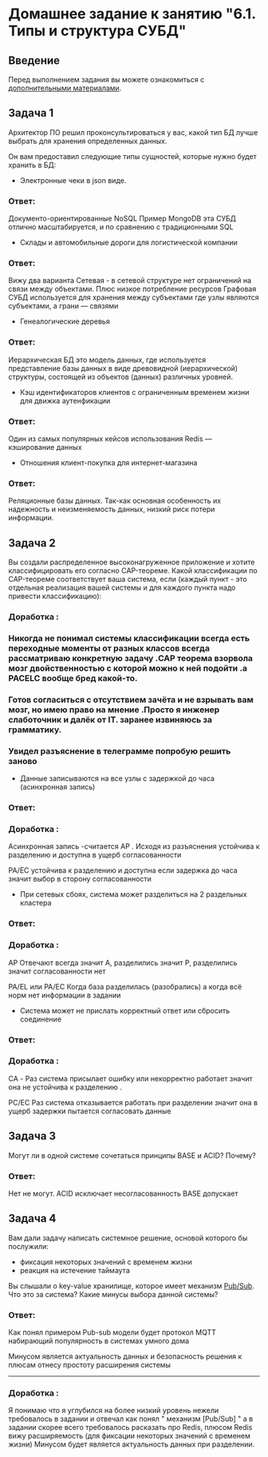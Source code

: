 # Домашнее задание к занятию "6.1. Типы и структура СУБД"

## Введение

Перед выполнением задания вы можете ознакомиться с 
[дополнительными материалами](https://github.com/netology-code/virt-homeworks/tree/master/additional/README.md).

## Задача 1

Архитектор ПО решил проконсультироваться у вас, какой тип БД 
лучше выбрать для хранения определенных данных.

Он вам предоставил следующие типы сущностей, которые нужно будет хранить в БД:

- Электронные чеки в json виде.
### Ответ:

Документо-ориентированные NoSQL Пример MongoDB эта СУБД отлично масштабируется, и по сравнению с традиционными SQL


- Склады и автомобильные дороги для логистической компании
### Ответ:
Вижу два варианта 
Сетевая - в сетевой структуре нет ограничений на связи между объектами. Плюс низкое потребление ресурсов
Графовая СУБД используется для хранения между субъектами где узлы являются субъектами, а грани — связями

- Генеалогические деревья
### Ответ:
Иерархическая БД это модель данных, где используется представление базы данных в виде древовидной (иерархической) структуры, состоящей из объектов (данных) различных уровней.

- Кэш идентификаторов клиентов с ограниченным временем жизни для движка аутенфикации
### Ответ:
Один из самых популярных кейсов использования Redis — кэширование данных

- Отношения клиент-покупка для интернет-магазина
### Ответ:
Реляционные базы данных. Так-как основная особенность их надежность и неизменяемость данных, низкий риск потери информации.



## Задача 2

Вы создали распределенное высоконагруженное приложение и хотите классифицировать его согласно 
CAP-теореме. Какой классификации по CAP-теореме соответствует ваша система, если 
(каждый пункт - это отдельная реализация вашей системы и для каждого пункта надо привести классификацию):


### Доработка :
### Никогда не понимал системы классификации всегда есть переходные моменты от разных классов всегда рассматриваю конкретную задачу .CAP теорема взорвола мозг двойственностью с которой можно к ней подойти .а PACELC вообще бред какой-то. 
### Готов согласиться c отсутствием зачёта и не взрывать вам мозг, но имею право на мнение .Просто я инженер слаботочник и далёк от IT. заранее извиняюсь за грамматику.
### Увидел разъяснение в телеграмме попробую решить заново 



- Данные записываются на все узлы с задержкой до часа (асинхронная запись)


### Ответ:

### Доработка :
Асинхронная запись -считается АP . Исходя из разъяснения устойчива к разделению и доступна в ущерб согласованности

PA/EC  устойчива к разделению и доступна если задержка до часа значит выбор в сторону согласованности





- При сетевых сбоях, система может разделиться на 2 раздельных кластера




### Ответ:

### Доработка :

AP Отвечают всегда значит А, разделились значит P, разделились значит согласованности нет 

PA/EL или PA/EC Когда база разделилась (разобрались) а когда всё норм нет информации в задании




- Система может не прислать корректный ответ или сбросить соединение



### Ответ:
### Доработка :
CA - Раз система присылает ошибку или некорректно работает значит она не устойчива к разделению .

PC/EC Раз система отказывается работать при разделении значит она в ущерб задержки пытается согласовать данные




## Задача 3

Могут ли в одной системе сочетаться принципы BASE и ACID? Почему?
### Ответ:
Нет не могут. ACID исключает несогласованность BASE допускает

## Задача 4

Вам дали задачу написать системное решение, основой которого бы послужили:

- фиксация некоторых значений с временем жизни
- реакция на истечение таймаута

Вы слышали о key-value хранилище, которое имеет механизм [Pub/Sub](https://habr.com/ru/post/278237/). 
Что это за система? Какие минусы выбора данной системы?
### Ответ:
Как понял примером  Pub-sub модели будет протокол MQTT набирающий популярность в системах умного дома

Минусом является актуальность данных и безопасность решения к плюсам отнесу простоту расширения системы

---
### Доработка :
Я понимаю что я углубился на более низкий уровень нежели требовалось в задании и отвечал как понял " механизм [Pub/Sub] " 
а в задании скорее всего требовалось расказать про  Redis, плюсом  Redis вижу расширяемость (для фиксации некоторых значений с временем жизни)
Минусом будет является актуальность данных при разделении.

